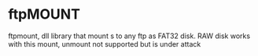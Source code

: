 # ftpMOUNT
ftpmount, dll library that mount s to any ftp as FAT32 disk. RAW disk works with this mount, unmount not supported but is under attack
